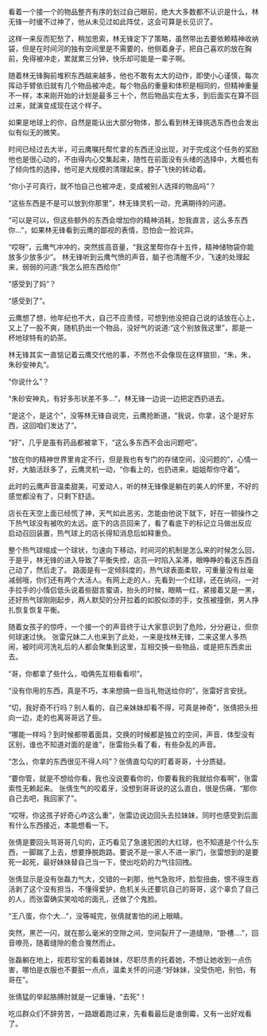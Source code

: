 看着一个接一个的物品整齐有序的划过自己眼前，绝大大多数都不认识是什么，林无锋一时缓不过神了，他从未见过如此阵仗，这会可算是长见识了。

这样一来反而犯愁了，稍加思索，林无锋定下了策略，虽然带出去要依赖精神收纳袋，但是在时间河的独有空间里是不需要的，他侧着身子，把自己喜欢的放在胸前，免得被冲走，累就累三分钟，快乐却可能是一辈子啊。

随着林无锋胸前堆积东西越来越多，他也不敢有太大的动作，即使小心谨慎，每次挥动手臂依旧就有几个物品被冲走。每个物品的重量和体积是相同的，但精神重量不一样，本来刚开始的计划是最多三十个，然后物品实在太多，到后面实在算不回过来，就演变成现在这个样子。

如果是地球上的你，自然是能认出大部分物体，那么看到林无锋挑选东西也会发出似有似无的微笑。

时间已经过去大半，可云鹰嘱托帮忙拿的东西还没出现，对于完成这个任务的奖励他也是很心动的，不由得内心交集起来，随性在前面没有头绪的选择中，大概也有了倾向性的选择，他可是大规模的清理起来，脖子飞快的转动着。

“你小子可真行，就不怕自己也被冲走，变成被别人选择的物品吗”？

“这些东西是不是可以放到你那里”，林无锋灵机一动，充满期待的问道。

“可以是可以，但这些额外的东西会增加你的精神消耗，恕我直言，这么多东西你...”，如果林无锋看到云鹰的鄙视的表情，恐怕会一脸诧异。

“哎呀”，云鹰气冲冲的，突然拔高音量，“我这里帮你存十五件，精神储物袋你能放多少放多少”。
林无锋听到云鹰气愤的声音，脑子也清醒不少，飞速的处理起来，弱弱的问道:“我怎么把东西给你”

“感受到了妈”？

“感受到了”。

云鹰想了想，他年纪也不大，自己不应责怪，可想到他没把自己说的话放在心上，又上了一股不爽，随机扔出一个物品，没好气的说道:“这个别放我这里”，那是一杯地球特有的奶茶。

林无锋其实一直惦记着云鹰交代他的事，不然也不会像现在这样狼狈，“朱，朱，朱砂安神丸”。

“你说什么”？

“朱砂安神丸，有好多形状差不多...”，林无锋一边说一边把定西扔进去。

“是这个，是这个”，没等林无锋自说完，云鹰抢断道，“我说，你拿，这个是好东西，这回咱们发达了”。

“好”，几乎是虽有药品都被拿下，“这么多东西不会出问题吧”。

“放在你的精神世界里肯定不行，但是我也有专门的存储空间，没问题的”，心情一好，大脑活跃多了，云鹰灵机一动，“你看上的，也扔进来，姐姐帮你守着”。

此时的云鹰声音温柔甜美，可爱动人，听的林无锋像是躺在的美人的怀里，不好的感觉都没有了，只剩下舒适。

店长在天空上面已经慌了神，天气如此恶劣，怎能由他说下就下，好在一顿操作之下热气球没有被吹的太远。底下的店员回来了，看了看底下的标记立马做出反应 启动召回装置，热气球上的店长得知消息后如释重负。

整个热气球缩成一个球状，匀速向下移动，时间河的机制是怎么来的时候怎么回，于是乎，林无锋的进入导致了平衡失控，店员一时陷入呆滞，眼睁睁的看这东西自己动了，然后走了。
路面是有一定倾斜度的，热气球表面柔软，可重量没有丝毫减弱哦，你们还有两个大活人。有网上走的人，先看到一个红球，还在纳闷，一对手拉手的小情侣低头说着些甜言蜜语，抬头的时候，眼睛一红，紧接着又是一黑，还好热气球刚刚起步，两人默契的分开拉着的如胶似漆的手，女孩被撞倒，男人挣扎恢复恢复平衡。

随着女孩子的惊呼，一个接一个的声音终于让大家意识到了危险，分分避让，但奈何球速过快。
张雷兄妹二人也来到了此处，一来是找林无锋，二来这里人多热闹，被时间河洗礼后的人都会聚集到这里，互相交换一些物品，或是把东西卖出去。

“哥，你都拿了些什么，咱俩先互相看看呗”。

“没有你用的东西，真是不巧，本来想搞一些当礼物送给你的”，张雷好言安抚。

“切，我好奇不行吗？别人看的，自己亲妹妹却看不得，可真是神奇”，张倩把头扭向一边，走的也离哥哥远了些。

“哪能一样吗？到时候都带着面具，交换的时候都是独立的空间，声音、体型没有区别，谁也不知道对面的是谁”，张雷抬头看了看，有些杂乱的声音。

“怎么，你拿的东西很见不得人吗”？张倩直勾勾的盯着哥哥，十分质疑。

“要你管，就是不想给你看，我也没说要看你的，你要看我的我就给你看啊”，张雷索性无赖起来。
张倩生气的咬着牙，没想到哥哥说的这么直白，很是伤痛，“那你自己去吧，我回家了”。

“哎呀，你这孩子好奇心咋这么重”，张雷边说边回头去拉妹妹，同时也感受到后面有什么东西接近，本能想看一下。

张倩是要回头骂哥哥几句的，正巧看见了急速犯困的大红球，也不知道是个什么东西，一脚踹了上去，想要挣脱跑路。要说不是一家人不进一家门，张雷想到的是要死一起死，最好妹妹替自己当一下，使出吃奶的力气往回拽。

张倩显示是没有张磊力气大，交错的一刹那，他气急败坏，脸型扭曲，恨不得生吞活剥了这个没有担当，不懂得爱护，危机关头还要坑自己的哥哥，这个辜负了自己的人，而张雷确实笑哈哈的面孔，还做了个鬼脸。

“王八蛋，你个大...”，没等喊完，张倩就害怕的闭上眼睛。

突然，黑芒一闪，就在那么毫米的空隙之间，空间裂开了一道缝隙，“卧槽....”，回音嘹亮，随着缝隙的愈合戛然而止。

张磊躺在地上，视若珍宝的看着妹妹，尽职尽责的托着她，不想让她收到一点伤害，哪怕是衣服也不要脏一点点，温柔关怀的问道:“好妹妹，没受伤吧，别怕，有哥在”。

张倩猛的举起胳膊肘就是一记重锤，“去死”！

吃瓜群众们不辞劳苦，一路跟着跑过来，先看看最后是谁倒霉，又有一出好戏看了。